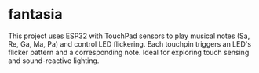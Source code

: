 # fantasia
This project uses ESP32 with TouchPad sensors to play musical notes (Sa, Re, Ga, Ma, Pa) and control LED flickering. Each touchpin triggers an LED's flicker pattern and a corresponding note. Ideal for exploring touch sensing and sound-reactive lighting.
